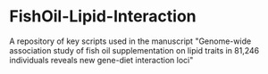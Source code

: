 # FishOil-Lipid-Interaction
A repository of key scripts used in the manuscript "Genome-wide association study of fish oil supplementation on lipid traits in 81,246 individuals reveals new gene-diet interaction loci"
